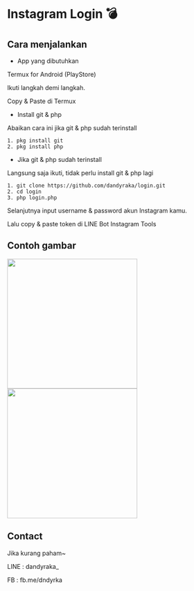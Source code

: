# Instagram Login :bomb:

Cara menjalankan
--
- App yang dibutuhkan

Termux for Android (PlayStore)

Ikuti langkah demi langkah.

Copy & Paste di Termux

- Install git & php

Abaikan cara ini jika git & php sudah terinstall
```
1. pkg install git
2. pkg install php
```

- Jika git & php sudah terinstall

Langsung saja ikuti, tidak perlu install git & php lagi
```
1. git clone https://github.com/dandyraka/login.git
2. cd login
3. php login.php
```
Selanjutnya input username & password akun Instagram kamu.

Lalu copy & paste token di LINE Bot Instagram Tools

Contoh gambar
--
<img src="https://raw.githubusercontent.com/dandyraka/login/master/IMG_20171219_222638.jpg" width="300">

<img src="https://raw.githubusercontent.com/dandyraka/login/master/IMG_20171219_223014.jpg" width="300">

Contact
--
Jika kurang paham~

LINE : dandyraka_

FB : fb.me/dndyrka
